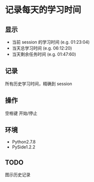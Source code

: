 # 记录每天的学习时间

## 显示
- 当前 session 的学习时间 (e.g. 01:23:04)
- 当天总学习时间 (e.g. 06:12:20)
- 当天剩余任务时间 (e.g. 01:47:60)

## 记录
所有历史学习时间，精确到 session

## 操作
空格键 开始/停止

## 环境
- Python2.7.8
- PySide1.2.2

## TODO
图示历史记录

